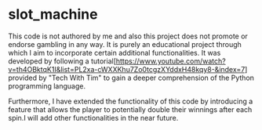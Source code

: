 # slot_machine
  This code is not authored by me and also this project does not promote or endorse gambling in any way. It is purely an educational project through which I aim to incorporate certain additional functionalities. It was developed by following a tutorial[https://www.youtube.com/watch?v=th4OBktqK1I&list=PL2xa-cWXXKhu7Zo0tcgzXYddxH48kqy8-&index=7] provided by "Tech With Tim" to gain a deeper comprehension of the Python programming language.

  Furthermore, I have extended the functionality of this code by introducing a feature that allows the player to potentially double their winnings after each spin.I will add other functionalities in the near future.
